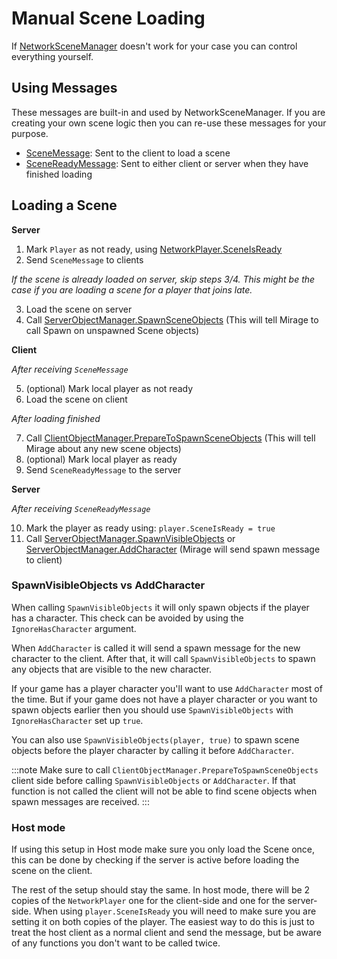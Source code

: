 # Manual Scene Loading

If [NetworkSceneManager](/docs/guides/scene-loading/network-scene-manager) doesn't work for your case you can control everything yourself.


## Using Messages

These messages are built-in and used by NetworkSceneManager. If you are creating your own scene logic then you can re-use these messages for your purpose.
- [SceneMessage](/docs/reference/Mirage/SceneMessage): Sent to the client to load a scene
- [SceneReadyMessage](/docs/reference/Mirage/SceneReadyMessage): Sent to either client or server when they have finished loading


## Loading a Scene

**Server**
1. Mark `Player` as not ready, using [NetworkPlayer.SceneIsReady](/docs/reference/Mirage/NetworkPlayer#sceneisready)
2. Send `SceneMessage` to clients

*If the scene is already loaded on server, skip steps 3/4. This might be the case if you are loading a scene for a player that joins late.*

3. Load the scene on server 
4. Call [ServerObjectManager.SpawnSceneObjects](/docs/reference/Mirage/ServerObjectManager#spawnsceneobjects) (This will tell Mirage to call Spawn on unspawned Scene objects)

**Client** 

*After receiving `SceneMessage`*

5. (optional) Mark local player as not ready 
6. Load the scene on client

*After loading finished*

7. Call [ClientObjectManager.PrepareToSpawnSceneObjects](/docs/reference/Mirage/ClientObjectManager#preparetospawnsceneobjects) (This will tell Mirage about any new scene objects)
8. (optional) Mark local player as ready 
9. Send `SceneReadyMessage` to the server

**Server** 

*After receiving `SceneReadyMessage`*

10. Mark the player as ready using: `player.SceneIsReady = true`
11. Call [ServerObjectManager.SpawnVisibleObjects](/docs/reference/Mirage/ServerObjectManager#spawnvisibleobjectsinetworkplayer-boolean) or [ServerObjectManager.AddCharacter](/docs/reference/Mirage/ServerObjectManager#addcharacterinetworkplayer-networkidentity) (Mirage will send spawn message to client)

### SpawnVisibleObjects vs AddCharacter

When calling `SpawnVisibleObjects` it will only spawn objects if the player has a character. This check can be avoided by using the `IgnoreHasCharacter` argument.

When `AddCharacter` is called it will send a spawn message for the new character to the client. After that, it will call `SpawnVisibleObjects` to spawn any objects that are visible to the new character.

If your game has a player character you'll want to use `AddCharacter` most of the time. But if your game does not have a player character or you want to spawn objects earlier then you should use `SpawnVisibleObjects` with `IgnoreHasCharacter` set up `true`.

You can also use `SpawnVisibleObjects(player, true)` to spawn scene objects before the player character by calling it before `AddCharacter`.

:::note
Make sure to call `ClientObjectManager.PrepareToSpawnSceneObjects` client side before calling `SpawnVisibleObjects` or `AddCharacter`. If that function is not called the client will not be able to find scene objects when spawn messages are received.
:::

### Host mode

If using this setup in Host mode make sure you only load the Scene once, this can be done by checking if the server is active before loading the scene on the client.

The rest of the setup should stay the same. In host mode, there will be 2 copies of the `NetworkPlayer` one for the client-side and one for the server-side. When using `player.SceneIsReady` you will need to make sure you are setting it on both copies of the player. The easiest way to do this is just to treat the host client as a normal client and send the message, but be aware of any functions you don't want to be called twice.